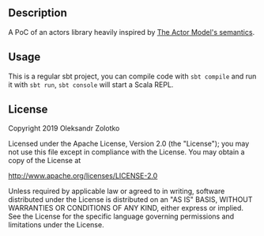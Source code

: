 ## Description

A PoC of an actors library heavily inspired by
 [The Actor Model's semantics](https://en.wikipedia.org/wiki/Actor_model#Message-passing_semantics).

## Usage

This is a regular sbt project, you can compile code with `sbt compile` and run it
with `sbt run`, `sbt console` will start a Scala REPL.

## License

Copyright 2019 Oleksandr Zolotko

Licensed under the Apache License, Version 2.0 (the "License");
you may not use this file except in compliance with the License.
You may obtain a copy of the License at

   http://www.apache.org/licenses/LICENSE-2.0

Unless required by applicable law or agreed to in writing, software
distributed under the License is distributed on an "AS IS" BASIS,
WITHOUT WARRANTIES OR CONDITIONS OF ANY KIND, either express or implied.
See the License for the specific language governing permissions and
limitations under the License.
